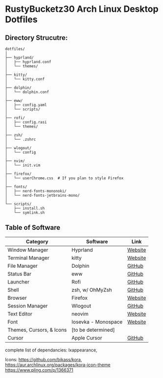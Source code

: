 # RustyBucketz30 Arch Linux Desktop Dotfiles

## Directory Strucutre:

```
dotfiles/
│
├── hyprland/
│   ├── hyprland.conf
│   └── themes/
│
├── kitty/
│   └── kitty.conf
│
├── dolphin/
│   └── dolphin.conf
│
├── eww/
│   ├── config.yaml
│   └── scripts/
│
├── rofi/
│   ├── config.rasi
│   └── themes/
│
├── zsh/
│   └── .zshrc
│
├── wlogout/
│   └── config
│
├── nvim/
│   └── init.vim
│
├── firefox/
│   └── userChrome.css  # If you plan to style Firefox
│
├── fonts/
│   ├── nerd-fonts-mononoki/
│   └── nerd-fonts-jetbrains-mono/
│
└── scripts/
    ├── install.sh
    └── symlink.sh

```

## Table of Software

| Category               | Software               | Link                                          |
|------------------------|------------------------|-----------------------------------------------|
| Window Manager         | Hyprland               | [Website](https://hyprland.org/)              |
| Terminal Manager       | kitty                  | [Website](https://sw.kovidgoyal.net/kitty/)   |
| File Manager           | Dolphin                | [GitHub](https://github.com/KDE/dolphin)      |
| Status Bar             | eww                    | [GitHub](https://github.com/elkowar/eww)      |
| Launcher               | Rofi                   | [GitHub](https://github.com/davatorium/rofi)  |
| Shell                  | zsh, w/ OhMyZsh        | [GitHub](https://github.com/ohmyzsh/ohmyzsh/wiki/Installing-ZSH) |
| Browser                | Firefox                | [Website](https://www.mozilla.org/en-US/firefox/new/) |
| Session Manager        | Wlogout                | [GitHub](https://github.com/ArtsyMacaw/wlogout) |
| Text Editor            | neovim                 | [Website](https://neovim.io/)                 |
| Font                   | Iosevka - Monospace    | [Website](https://typeof.net/Iosevka/)        |
| Themes, Cursors, & Icons| [to be determined]    |                                               |
| Cursor                 | Apple Cursor           | [GitHub](https://github.com/ful1e5/apple_cursor) |

complete list of dependancies: lxappearance, 


Icons:
https://github.com/bikass/kora, https://aur.archlinux.org/packages/kora-icon-theme
https://www.pling.com/p/1366371



